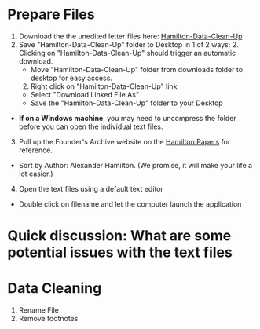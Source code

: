 # Prepare Files
1. Download the the unedited letter files here: [Hamilton-Data-Clean-Up](https://github.com/sduke/Collections-As-Data-Voyant/raw/master/Hamilton-Data-Clean-Up.zip)
2. Save "Hamilton-Data-Clean-Up" folder to Desktop in 1 of 2 ways:
    2. Clicking on "Hamilton-Data-Clean-Up" should trigger an automatic download.
      * Move "Hamilton-Data-Clean-Up" folder from downloads folder to desktop for easy access.
    2. Right click on "Hamilton-Data-Clean-Up" link
      * Select "Download Linked File As"
      * Save the "Hamilton-Data-Clean-Up" folder to your Desktop 
  * **If on a Windows machine**, you may need to uncompress the folder before you can open the individual text files. 
3. Pull up the Founder's Archive website on the [Hamilton Papers](https://founders.archives.gov/search/Project:%22Hamilton%20Papers%22) for reference.
  * Sort by Author: Alexander Hamilton. (We promise, it will make your life a lot easier.)
4. Open the text files using a default text editor 
  * Double click on filename and let the computer launch the application 

# Quick discussion: What are some potential issues with the text files

# Data Cleaning
1.  Rename File
2.  Remove footnotes


